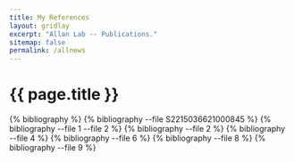 ```yaml
---
title: My References
layout: gridlay
excerpt: "Allan Lab -- Publications."
sitemap: false
permalink: /allnews
---
```


{{ page.title }}
================

{% bibliography %}
{% bibliography --file S2215036621000845 %}
{% bibliography --file 1 --file 2 %}
{% bibliography --file 2 %}
{% bibliography --file 4 %}
{% bibliography --file 6 %}
{% bibliography --file 8 %}
{% bibliography --file 9 %}

